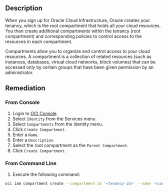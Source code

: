 ## Description

When you sign up for Oracle Cloud Infrastructure, Oracle creates your tenancy, which is the root compartment that holds all your cloud resources. You then create additional compartments within the tenancy (root compartment) and corresponding policies to control access to the resources in each compartment.

Compartments allow you to organize and control access to your cloud resources. A compartment is a collection of related resources (such as instances, databases, virtual cloud networks, block volumes) that can be accessed only by certain groups that have been given permission by an administrator.

## Remediation

### From Console

1. Login to [OCI Console](https://www.oracle.com/cloud/).
2. Select `Identity` from the Services menu.
3. Select `Compartments` from the Identity menu.
4. Click `Create Compartment`.
5. Enter a `Name`.
6. Enter a `Description`.
7. Select the root compartment as the `Parent Compartment`.
8. Click `Create Compartment`.

### From Command Line

1. Execute the following command:

```bash
oci iam compartment create --compartment-id '<tenancy-id>' --name '<compartment-name>' --description '<compartment description>'
```